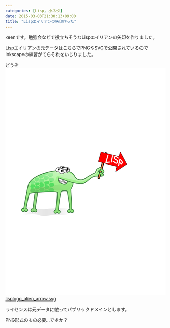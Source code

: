 ```yaml
---
categories: [Lisp, 小ネタ]
date: 2015-03-03T21:30:13+09:00
title: "Lispエイリアンの矢印作った"
---
```

κeenです。勉強会などで役立ちそうなLispエイリアンの矢印を作りました。
<!--more-->
Lispエイリアンの元データは[こちら](http://www.lisperati.com/logo.html)でPNGやSVGで公開されているのでInkscapeの練習がてらそれをいじりました。

どうぞ  
![lisplogo_alien_arrow.svg](/images/lisplogo_alien_arrow.svg)  
[lisplogo_alien_arrow.svg](/images/lisplogo_alien_arrow.svg)

ライセンスは元データに倣ってパブリックドメインとします。

PNG形式のもの必要…ですか？
